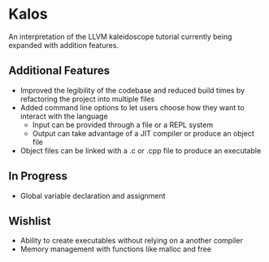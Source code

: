 # Kalos
An interpretation of the LLVM kaleidoscope tutorial currently being expanded with addition features.

## Additional Features
- Improved the legibility of the codebase and reduced build times by refactoring the project into multiple files
- Added command line options to let users choose how they want to interact with the language
  - Input can be provided through a file or a REPL system
  - Output can take advantage of a JIT compiler or produce an object file
- Object files can be linked with a .c or .cpp file to produce an executable

## In Progress
- Global variable declaration and assignment

## Wishlist
- Ability to create executables without relying on a another compiler
- Memory management with functions like malloc and free
